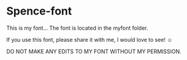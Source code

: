 # Spence-font
This is my font... 
The font is located in the myfont folder.

If you use this font, please share it with me, I would love to see! ☺️


DO NOT MAKE ANY EDITS TO MY FONT WITHOUT MY PERMISSION.


